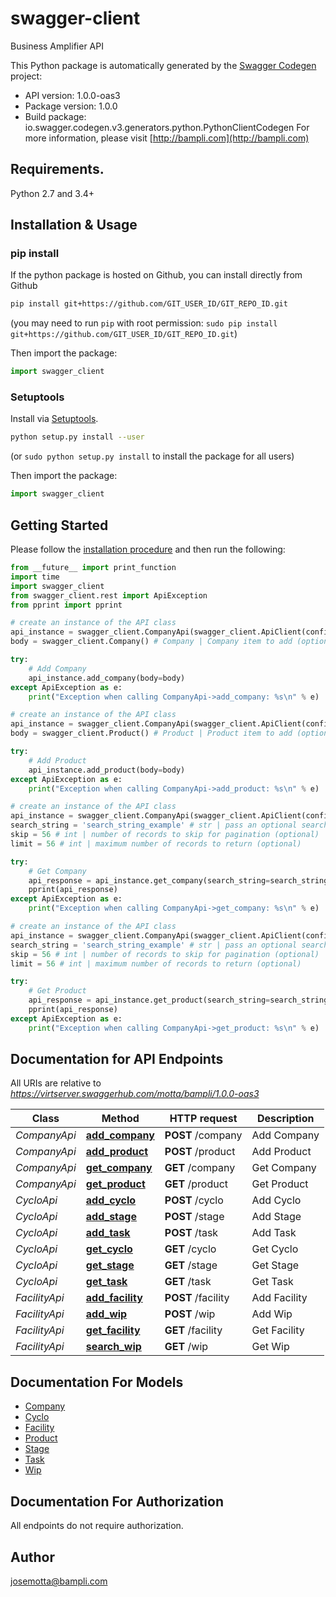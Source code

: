 # swagger-client
Business Amplifier API

This Python package is automatically generated by the [Swagger Codegen](https://github.com/swagger-api/swagger-codegen) project:

- API version: 1.0.0-oas3
- Package version: 1.0.0
- Build package: io.swagger.codegen.v3.generators.python.PythonClientCodegen
For more information, please visit [http://bampli.com](http://bampli.com)

## Requirements.

Python 2.7 and 3.4+

## Installation & Usage
### pip install

If the python package is hosted on Github, you can install directly from Github

```sh
pip install git+https://github.com/GIT_USER_ID/GIT_REPO_ID.git
```
(you may need to run `pip` with root permission: `sudo pip install git+https://github.com/GIT_USER_ID/GIT_REPO_ID.git`)

Then import the package:
```python
import swagger_client 
```

### Setuptools

Install via [Setuptools](http://pypi.python.org/pypi/setuptools).

```sh
python setup.py install --user
```
(or `sudo python setup.py install` to install the package for all users)

Then import the package:
```python
import swagger_client
```

## Getting Started

Please follow the [installation procedure](#installation--usage) and then run the following:

```python
from __future__ import print_function
import time
import swagger_client
from swagger_client.rest import ApiException
from pprint import pprint

# create an instance of the API class
api_instance = swagger_client.CompanyApi(swagger_client.ApiClient(configuration))
body = swagger_client.Company() # Company | Company item to add (optional)

try:
    # Add Company
    api_instance.add_company(body=body)
except ApiException as e:
    print("Exception when calling CompanyApi->add_company: %s\n" % e)

# create an instance of the API class
api_instance = swagger_client.CompanyApi(swagger_client.ApiClient(configuration))
body = swagger_client.Product() # Product | Product item to add (optional)

try:
    # Add Product
    api_instance.add_product(body=body)
except ApiException as e:
    print("Exception when calling CompanyApi->add_product: %s\n" % e)

# create an instance of the API class
api_instance = swagger_client.CompanyApi(swagger_client.ApiClient(configuration))
search_string = 'search_string_example' # str | pass an optional search string for looking up inventory (optional)
skip = 56 # int | number of records to skip for pagination (optional)
limit = 56 # int | maximum number of records to return (optional)

try:
    # Get Company
    api_response = api_instance.get_company(search_string=search_string, skip=skip, limit=limit)
    pprint(api_response)
except ApiException as e:
    print("Exception when calling CompanyApi->get_company: %s\n" % e)

# create an instance of the API class
api_instance = swagger_client.CompanyApi(swagger_client.ApiClient(configuration))
search_string = 'search_string_example' # str | pass an optional search string for looking up inventory (optional)
skip = 56 # int | number of records to skip for pagination (optional)
limit = 56 # int | maximum number of records to return (optional)

try:
    # Get Product
    api_response = api_instance.get_product(search_string=search_string, skip=skip, limit=limit)
    pprint(api_response)
except ApiException as e:
    print("Exception when calling CompanyApi->get_product: %s\n" % e)
```

## Documentation for API Endpoints

All URIs are relative to *https://virtserver.swaggerhub.com/motta/bampli/1.0.0-oas3*

Class | Method | HTTP request | Description
------------ | ------------- | ------------- | -------------
*CompanyApi* | [**add_company**](docs/CompanyApi.md#add_company) | **POST** /company | Add Company
*CompanyApi* | [**add_product**](docs/CompanyApi.md#add_product) | **POST** /product | Add Product
*CompanyApi* | [**get_company**](docs/CompanyApi.md#get_company) | **GET** /company | Get Company
*CompanyApi* | [**get_product**](docs/CompanyApi.md#get_product) | **GET** /product | Get Product
*CycloApi* | [**add_cyclo**](docs/CycloApi.md#add_cyclo) | **POST** /cyclo | Add Cyclo
*CycloApi* | [**add_stage**](docs/CycloApi.md#add_stage) | **POST** /stage | Add Stage
*CycloApi* | [**add_task**](docs/CycloApi.md#add_task) | **POST** /task | Add Task
*CycloApi* | [**get_cyclo**](docs/CycloApi.md#get_cyclo) | **GET** /cyclo | Get Cyclo
*CycloApi* | [**get_stage**](docs/CycloApi.md#get_stage) | **GET** /stage | Get Stage
*CycloApi* | [**get_task**](docs/CycloApi.md#get_task) | **GET** /task | Get Task
*FacilityApi* | [**add_facility**](docs/FacilityApi.md#add_facility) | **POST** /facility | Add Facility
*FacilityApi* | [**add_wip**](docs/FacilityApi.md#add_wip) | **POST** /wip | Add Wip
*FacilityApi* | [**get_facility**](docs/FacilityApi.md#get_facility) | **GET** /facility | Get Facility
*FacilityApi* | [**search_wip**](docs/FacilityApi.md#search_wip) | **GET** /wip | Get Wip

## Documentation For Models

 - [Company](docs/Company.md)
 - [Cyclo](docs/Cyclo.md)
 - [Facility](docs/Facility.md)
 - [Product](docs/Product.md)
 - [Stage](docs/Stage.md)
 - [Task](docs/Task.md)
 - [Wip](docs/Wip.md)

## Documentation For Authorization

 All endpoints do not require authorization.


## Author

josemotta@bampli.com
